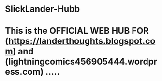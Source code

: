 # SlickLander-Hubb 

# This is the OFFICIAL WEB HUB FOR (https://landerthoughts.blogspot.com) and (lightningcomics456905444.wordpress.com) .....
